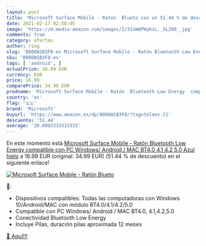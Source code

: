 ```yaml
---
layout: post
title: 'Microsoft Surface Mobile - Ratón  Blueto con un 51.44 % de descuento'
date: 2021-02-17 02:58:05
image: 'https://m.media-amazon.com/images/I/31vW6PWyKsL._SL200_.jpg'
comments: true
category: ofertas
author: ring
slug: 'B086W1B3F8-es Microsoft Surface Mobile - Ratón Bluetooth Low Energy...'
sku: 'B086W1B3F8-es'
tags: [ 'android', ]
actualPrice: 16.99 EUR
currency: EUR
price: 16.99
comparePrice: 34.99 EUR
prodname: 'Microsoft Surface Mobile - Ratón  Bluetooth Low Energy  compatible con PC Windows/ Android / MAC BT4.0  4.1 4.2 5.0  Azul hielo'
country: 'es'
flag: '🇪🇸'
brand: 'Microsoft'
buyurl: 'https://www.amazon.es/dp/B086W1B3F8/?tag=tolees-21'
descuento: '51.44'
average: '20.0893333333333'
---
```


En este momento está [Microsoft Surface Mobile - Ratón  Bluetooth Low Energy  compatible con PC Windows/ Android / MAC BT4.0  4.1 4.2 5.0  Azul hielo](https://www.amazon.es/dp/B086W1B3F8/?tag=tolees-21) a 16.99 EUR (original: 34.99 EUR) (51.44 %  de descuento) en el siguiente enlace!

[![Microsoft Surface Mobile - Ratón  Blueto](https://m.media-amazon.com/images/I/31vW6PWyKsL._SL200_.jpg)](https://www.amazon.es/dp/B086W1B3F8/?tag=tolees-21)

🔎:

- Dispositivos compatibles: Todas las computadoras con Windows 10/Android/MAC con módulo BT4.0/4.1/4.2/5.0
- Compatible con PC Windows/ Android / MAC BT4.0, 4.1,4.2,5.0
- Conectividad Bluetooth Low Energy
- Incluye Pilas, duración pilas aproximada 12 meses

[🛒 Aquí!!!](https://www.amazon.es/dp/B086W1B3F8/?tag=tolees-21)
